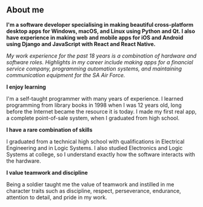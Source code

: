 ## About me

**I'm a software developer specialising in making beautiful cross-platform desktop apps for Windows, macOS, and Linux using Python and Qt.  I also have experience in making web and mobile apps for iOS and Android using Django and JavaScript with React and React Native.**

_My work experience for the past 18 years is a combination of hardware and software roles.  Highlights in my career include making apps for a financial service company, programming automation systems, and maintaining communication equipment for the SA Air Force._

**I enjoy learning**

I'm a self-taught programmer with many years of experience. I learned programming from library books in 1998 when I was 12 years old, long before the Internet became the resource it is today. I made my first real app, a complete point-of-sale system, when I graduated from high school.

**I have a rare combination of skills**

I graduated from a technical high school with qualifications in Electrical Engineering and in Logic Systems. I also studied Electronics and Logic Systems at college, so I understand exactly how the software interacts with the hardware.

**I value teamwork and discipline**

Being a soldier taught me the value of teamwork and instilled in me character traits such as discipline, respect, perseverance, endurance, attention to detail, and pride in my work.